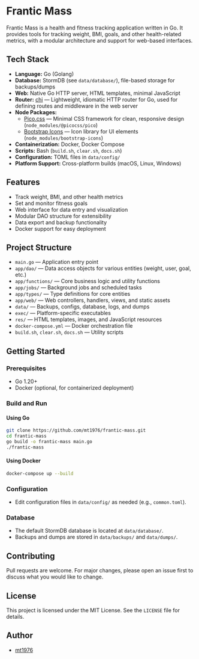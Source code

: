 # Frantic Mass

Frantic Mass is a health and fitness tracking application written in Go. It provides tools for tracking weight, BMI, goals, and other health-related metrics, with a modular architecture and support for web-based interfaces.

## Tech Stack
- **Language:** Go (Golang)
- **Database:** StormDB (see `data/database/`), file-based storage for backups/dumps
- **Web:** Native Go HTTP server, HTML templates, minimal JavaScript
- **Router:** [chi](https://github.com/go-chi/chi) — Lightweight, idiomatic HTTP router for Go, used for defining routes and middleware in the web server
- **Node Packages:**
  - [Pico.css](https://picocss.com/) — Minimal CSS framework for clean, responsive design (`node_modules/@picocss/pico`)
  - [Bootstrap Icons](https://icons.getbootstrap.com/) — Icon library for UI elements (`node_modules/bootstrap-icons`)
- **Containerization:** Docker, Docker Compose
- **Scripts:** Bash (`build.sh`, `clear.sh`, `docs.sh`)
- **Configuration:** TOML files in `data/config/`
- **Platform Support:** Cross-platform builds (macOS, Linux, Windows)

## Features
- Track weight, BMI, and other health metrics
- Set and monitor fitness goals
- Web interface for data entry and visualization
- Modular DAO structure for extensibility
- Data export and backup functionality
- Docker support for easy deployment

## Project Structure
- `main.go` — Application entry point
- `app/dao/` — Data access objects for various entities (weight, user, goal, etc.)
- `app/functions/` — Core business logic and utility functions
- `app/jobs/` — Background jobs and scheduled tasks
- `app/types/` — Type definitions for core entities
- `app/web/` — Web controllers, handlers, views, and static assets
- `data/` — Backups, configs, database, logs, and dumps
- `exec/` — Platform-specific executables
- `res/` — HTML templates, images, and JavaScript resources
- `docker-compose.yml` — Docker orchestration file
- `build.sh`, `clear.sh`, `docs.sh` — Utility scripts

## Getting Started

### Prerequisites
- Go 1.20+
- Docker (optional, for containerized deployment)

### Build and Run

#### Using Go
```bash
git clone https://github.com/mt1976/frantic-mass.git
cd frantic-mass
go build -o frantic-mass main.go
./frantic-mass
```

#### Using Docker
```bash
docker-compose up --build
```

### Configuration
- Edit configuration files in `data/config/` as needed (e.g., `common.toml`).

### Database
- The default StormDB database is located at `data/database/`.
- Backups and dumps are stored in `data/backups/` and `data/dumps/`.

## Contributing
Pull requests are welcome. For major changes, please open an issue first to discuss what you would like to change.

## License
This project is licensed under the MIT License. See the `LICENSE` file for details.

## Author
- [mt1976](https://github.com/mt1976)

